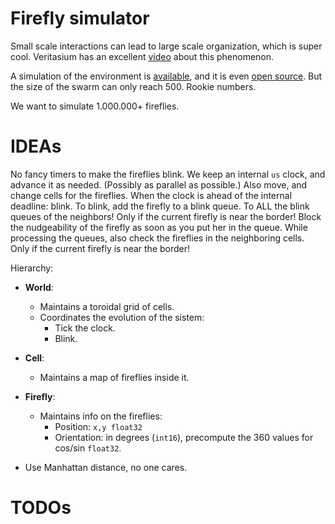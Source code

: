 # Firefly simulator

Small scale interactions can lead to large scale organization,
which is super cool.
Veritasium has an excellent
[video](https://www.youtube.com/watch?v=t-_VPRCtiUg)
about this phenomenon.

A simulation of the environment is
[available](https://ncase.me/fireflies/),
and it is even
[open source](https://github.com/ncase/fireflies).
But the size of the swarm can only reach 500.
Rookie numbers.

We want to simulate 1.000.000+ fireflies.

# IDEAs

No fancy timers to make the fireflies blink.
We keep an internal `us` clock, and advance it as needed.
(Possibly as parallel as possible.)
Also move, and change cells for the fireflies.
When the clock is ahead of the internal deadline: blink.
To blink, add the firefly to a blink queue.
To ALL the blink queues of the neighbors!
    Only if the current firefly is near the border!
Block the nudgeability of the firefly as soon as you put her in the queue.
While processing the queues, also check the fireflies in the neighboring cells.
    Only if the current firefly is near the border!

Hierarchy:

* **World**:
    * Maintains a toroidal grid of cells.
    * Coordinates the evolution of the sistem:
        * Tick the clock.
        * Blink.
* **Cell**:
    * Maintains a map of fireflies inside it.
* **Firefly**:
    * Maintains info on the fireflies:
        * Position: `x,y float32`
        * Orientation: in degrees (`int16`),
            precompute the 360 values for cos/sin `float32`.

* Use Manhattan distance, no one cares.

# TODOs
